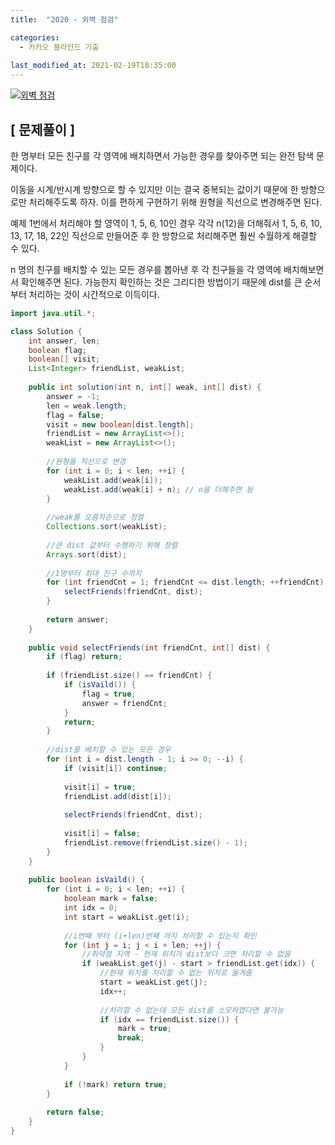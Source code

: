 ```yaml
---
title:  "2020 - 외벽 점검"

categories:
  - 카카오 블라인드 기출
  
last_modified_at: 2021-02-19T18:35:00
---
```


[![외벽 점검](https://user-images.githubusercontent.com/53072057/108448535-46ec6580-72a5-11eb-9102-11268cf3e8d8.JPG)](https://programmers.co.kr/learn/courses/30/lessons/60062#)  

<h2>[ 문제풀이 ]</h2>  
한 명부터 모든 친구를 각 영역에 배치하면서 가능한 경우를 찾아주면 되는 완전 탐색 문제이다.  

이동을 시계/반시계 방향으로 할 수 있지만 이는 결국 중복되는 값이기 때문에 한 방향으로만 처리해주도록 하자. 이를 편하게 구현하기 위해 원형을 직선으로 변경해주면 된다.  

예제 1번에서 처리해야 할 영역이 1, 5, 6, 10인 경우 각각 n(12)을 더해줘서 1, 5, 6, 10, 13, 17, 18, 22인 직선으로 만들어준 후 한 방향으로 처리해주면 훨씬 수월하게 해결할 수 있다.  

n 명의 친구를 배치할 수 있는 모든 경우를 뽑아낸 후 각 친구들을 각 영역에 배치해보면서 확인해주면 된다. 가능한지 확인하는 것은 그리디한 방법이기 때문에 dist를 큰 순서부터 처리하는 것이 시간적으로 이득이다.  

```java
import java.util.*;

class Solution {
    int answer, len;
    boolean flag;
    boolean[] visit;
    List<Integer> friendList, weakList;
    
    public int solution(int n, int[] weak, int[] dist) {
        answer = -1;
        len = weak.length;
        flag = false;
        visit = new boolean[dist.length];
        friendList = new ArrayList<>();
        weakList = new ArrayList<>();
        
        //원형을 직선으로 변경
        for (int i = 0; i < len; ++i) {
            weakList.add(weak[i]);
            weakList.add(weak[i] + n); // n을 더해주면 됨
        }
        
        //weak를 오름차순으로 정렬
        Collections.sort(weakList);
        
        //큰 dist 값부터 수행하기 위해 정렬
        Arrays.sort(dist);
        
        //1명부터 최대 친구 수까지
        for (int friendCnt = 1; friendCnt <= dist.length; ++friendCnt) {
            selectFriends(friendCnt, dist);
        }
        
        return answer;
    }
    
    public void selectFriends(int friendCnt, int[] dist) {
        if (flag) return;
        
        if (friendList.size() == friendCnt) {
            if (isVaild()) {
                flag = true;
                answer = friendCnt;
            }
            return;
        }
        
        //dist를 배치할 수 있는 모든 경우
        for (int i = dist.length - 1; i >= 0; --i) {
            if (visit[i]) continue;
            
            visit[i] = true;
            friendList.add(dist[i]);
            
            selectFriends(friendCnt, dist);
            
            visit[i] = false;
            friendList.remove(friendList.size() - 1);
        }
    }
    
    public boolean isVaild() {
        for (int i = 0; i < len; ++i) {
            boolean mark = false;
            int idx = 0;
            int start = weakList.get(i);
            
            //i번째 부터 (i+len)번째 까지 처리할 수 있는지 확인
            for (int j = i; j < i + len; ++j) {
                //취약점 지역 - 현재 위치가 dist보다 크면 처리할 수 없음
                if (weakList.get(j) - start > friendList.get(idx)) {
                    //현재 위치를 처리할 수 없는 위치로 옮겨줌
                    start = weakList.get(j);
                    idx++;
                    
                    //처리할 수 없는데 모든 dist를 소모하였다면 불가능
                    if (idx == friendList.size()) {
                        mark = true;
                        break;
                    }
                }
            }
            
            if (!mark) return true;
        }
        
        return false;
    }
}
```